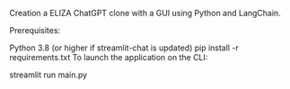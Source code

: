 Creation a ELIZA ChatGPT clone with a GUI using  Python and LangChain.

Prerequisites:

Python 3.8 (or higher if streamlit-chat is updated)
pip install -r requirements.txt
To launch the application on the CLI:

streamlit run main.py
